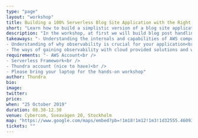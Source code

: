 ```yaml
---
type: "page"
layout: "workshop"
title: Building a 100% Serverless Blog Site Application with the Right Observability
short: "Learn how to build a simplistic version of a blog site application in serverless and how to gain observability into the application and architecture with Thundra."
description: "In the workshop, at first we will build blog post handling and processing parts of a blog site application from scratch step by step on AWS Lambda. Applications will be interacted and pipelined with each other through AWS services like API Gateway, SQS, SNS, DynamoDB and many others. We will grasp the importance of observability in distributed serverless applications and learn how to monitor this application s with CloudWatch, X-Ray and Thundra."
takeaways: "- Understanding the internals and capabilities of AWS components in a serverless architecture.<br />
- Understanding of why observability is crucial for your application<br />
- The ways of gaining observability with cloud provided solutions and with Thundra"
requirements: "- AWS Account<br />
- Serverless Framework<br />
- Thundra account (nice to have)<br />
- Please bring your laptop for the hands-on workshop"
author: Thundra
bio: 
image: 
twitter: 
price: 
when: "25 October 2019"
duration: 08.30-12.30
venue: Cybercom, Sveavägen 20, Stockholm
map: "https://www.google.com/maps/embed?pb=!1m18!1m12!1m3!1d32555.46093621571!2d18.059730888566826!3d59.33769006069104!2m3!1f0!2f0!3f0!3m2!1i1024!2i768!4f13.1!3m3!1m2!1s0x465f9d8653313e89%3A0x4b6106d71b8e922a!2sCybercom+Group+AB!5e0!3m2!1sen!2sse!4v1566374314125!5m2!1sen!2sse"
tickets: ""
---
```



